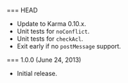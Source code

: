 === HEAD

* Update to Karma 0.10.x.
* Unit tests for `noConflict`.
* Unit tests for `checkAcl`.
* Exit early if no `postMessage` support.

=== 1.0.0 (June 24, 2013)

* Initial release.
